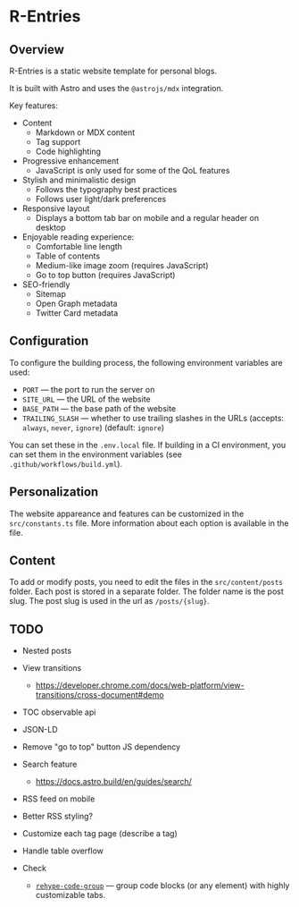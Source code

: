 # R-Entries

## Overview

R-Entries is a static website template for personal blogs.

It is built with Astro and uses the `@astrojs/mdx` integration.

Key features:

- Content
  - Markdown or MDX content
  - Tag support
  - Code highlighting
- Progressive enhancement
  - JavaScript is only used for some of the QoL features
- Stylish and minimalistic design
  - Follows the typography best practices
  - Follows user light/dark preferences
- Responsive layout
  - Displays a bottom tab bar on mobile and a regular header on desktop
- Enjoyable reading experience:
  - Comfortable line length
  - Table of contents
  - Medium-like image zoom (requires JavaScript)
  - Go to top button (requires JavaScript)
- SEO-friendly
  - Sitemap
  - Open Graph metadata
  - Twitter Card metadata

## Configuration

To configure the building process, the following environment variables are used:

- `PORT` — the port to run the server on
- `SITE_URL` — the URL of the website
- `BASE_PATH` — the base path of the website
- `TRAILING_SLASH` — whether to use trailing slashes in the URLs (accepts: `always`, `never`, `ignore`) (default: `ignore`)

You can set these in the `.env.local` file.
If building in a CI environment, you can set them in the environment variables (see `.github/workflows/build.yml`).

## Personalization

The website appareance and features can be customized in the `src/constants.ts` file.
More information about each option is available in the file.

## Content

To add or modify posts, you need to edit the files in the `src/content/posts` folder.
Each post is stored in a separate folder.
The folder name is the post slug.
The post slug is used in the url as `/posts/{slug}`.

## TODO

- Nested posts
- View transitions
  - https://developer.chrome.com/docs/web-platform/view-transitions/cross-document#demo
- TOC observable api
- JSON-LD
- Remove "go to top" button JS dependency
- Search feature
  - https://docs.astro.build/en/guides/search/
- RSS feed on mobile
- Better RSS styling?
- Customize each tag page (describe a tag)
- Handle table overflow

- Check
  - [`rehype-code-group`](https://github.com/ITZSHOAIB/rehype-code-group) — group code blocks (or any element) with highly customizable tabs.
